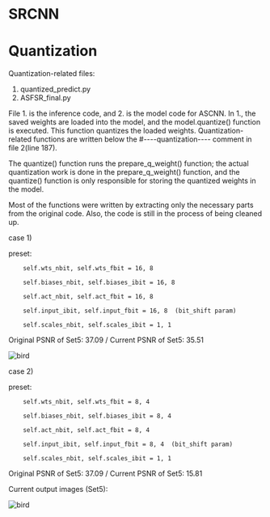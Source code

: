# SRCNN

# Quantization
Quantization-related files:

1) quantized_predict.py
2) ASFSR_final.py
   
File 1. is the inference code, and 2. is the model code for ASCNN. In 1., the saved weights are loaded into the model, and the model.quantize() function is executed. This function quantizes the loaded weights. Quantization-related functions are written below the #----quantization---- comment in file 2(line 187).

The quantize() function runs the prepare_q_weight() function; the actual quantization work is done in the prepare_q_weight() function, and the quantize() function is only responsible for storing the quantized weights in the model.

Most of the functions were written by extracting only the necessary parts from the original code. Also, the code is still in the process of being cleaned up.


case 1)

preset:

        self.wts_nbit, self.wts_fbit = 16, 8
        
        self.biases_nbit, self.biases_ibit = 16, 8
        
        self.act_nbit, self.act_fbit = 16, 8
        
        self.input_ibit, self.input_fbit = 16, 8  (bit_shift param)
        
        self.scales_nbit, self.scales_ibit = 1, 1


Original PSNR of Set5: 37.09 / Current PSNR of Set5: 35.51

![bird](https://github.com/GiYeons/SRCNN/assets/65033360/16da04fb-00b2-4fd9-ad0d-0115ee77d972)


case 2)

preset:

        self.wts_nbit, self.wts_fbit = 8, 4
        
        self.biases_nbit, self.biases_ibit = 8, 4
        
        self.act_nbit, self.act_fbit = 8, 4
        
        self.input_ibit, self.input_fbit = 8, 4  (bit_shift param)
        
        self.scales_nbit, self.scales_ibit = 1, 1

  
Original PSNR of Set5: 37.09 / Current PSNR of Set5: 15.81


Current output images (Set5):

![bird](https://github.com/GiYeons/SRCNN/assets/65033360/3b37146f-16ef-479a-a9d2-9ed42072494e)

